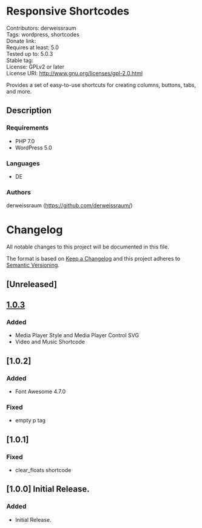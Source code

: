 # Responsive Shortcodes
Contributors: derweissraum  
Tags: wordpress, shortcodes  
Donate link:   
Requires at least: 5.0  
Tested up to: 5.0.3  
Stable tag:   
License: GPLv2 or later  
License URI: http://www.gnu.org/licenses/gpl-2.0.html  



Provides a set of easy-to-use shortcuts for creating columns, buttons, tabs, and more.



## Description


### Requirements
* PHP 7.0
* WordPress 5.0

### Languages
* DE

### Authors
derweissraum (https://github.com/derweissraum/)


# Changelog 
All notable changes to this project will be documented in this file.

The format is based on [Keep a Changelog](http://keepachangelog.com/en/1.0.0/)
and this project adheres to [Semantic Versioning](http://semver.org/spec/v2.0.0.html).

## [Unreleased]

## [1.0.3]
### Added
- Media Player Style and Media Player Control SVG
- Video and Music Shortcode

## [1.0.2]
### Added
- Font Awesome 4.7.0
### Fixed
- empty p tag

## [1.0.1]
### Fixed
- clear_floats shortcode

## [1.0.0] Initial Release.
### Added
- Initial Release.

[1.0.3]: https://github.com/derweissraum/Responsive-Shortcodes/archive/1.0.3.zip

